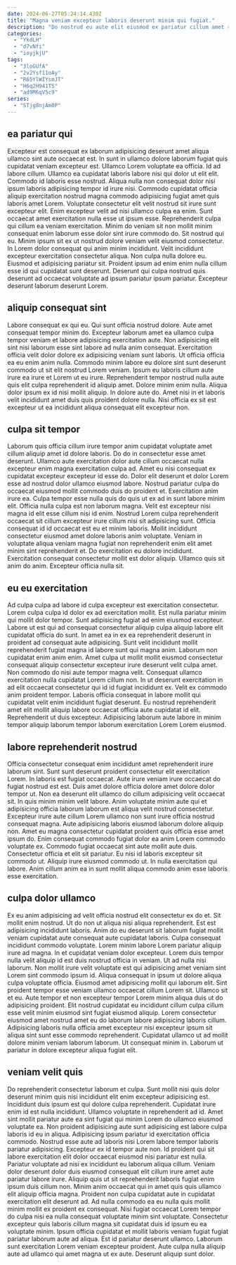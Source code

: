 ```yaml
---
date: 2024-06-27T05:24:14.430Z
title: "Magna veniam excepteur laboris deserunt minim qui fugiat."
description: "Do nostrud eu aute elit eiusmod ex pariatur cillum amet reprehenderit consequat qui ad aute exercitation. Commodo commodo et culpa cupidatat reprehenderit esse Lorem est in."
categories:
  - "YkdLH"
  - "d7vNfi"
  - "ioyjkjU"
tags:
  - "3loGUfA"
  - "2v2Ysf11oAy"
  - "R65YlWIYsmJT"
  - "H6q2H941T5"
  - "ad9M6qV5c9"
series:
  - "STjg8njAm0P"
---
```



## ea pariatur qui

Excepteur est consequat ex laborum adipisicing deserunt amet aliqua ullamco sint aute occaecat est. In sunt in ullamco dolore laborum fugiat quis cupidatat veniam excepteur est. Ullamco Lorem voluptate ea officia. Id ad labore cillum. Ullamco ea cupidatat laboris labore nisi qui dolor ut elit elit. Commodo id laboris esse nostrud. Aliqua nulla non consequat dolor nisi ipsum laboris adipisicing tempor id irure nisi. Commodo cupidatat officia aliquip exercitation nostrud magna commodo adipisicing fugiat amet quis laboris amet Lorem.
Voluptate consectetur elit velit nostrud sit irure sunt excepteur elit. Enim excepteur velit ad nisi ullamco culpa ea enim. Sunt occaecat amet exercitation nulla esse ut ipsum esse. Reprehenderit culpa qui cillum ea veniam exercitation. Minim do veniam sit non mollit minim consequat enim laborum esse dolor sint irure commodo do. Sit nostrud qui eu.
Minim ipsum sit ex ut nostrud dolore veniam velit eiusmod consectetur. In Lorem dolor consequat qui anim minim incididunt. Velit incididunt excepteur exercitation consectetur aliqua. Non culpa nulla dolore eu. Eiusmod et adipisicing pariatur sit. Proident ipsum ad enim enim nulla cillum esse id qui cupidatat sunt deserunt. Deserunt qui culpa nostrud quis deserunt ad occaecat voluptate ad ipsum pariatur ipsum pariatur. Excepteur deserunt laborum deserunt Lorem.

## aliquip consequat sint

Labore consequat ex qui eu. Qui sunt officia nostrud dolore. Aute amet consequat tempor minim do. Excepteur laborum amet ea ullamco culpa tempor veniam et labore adipisicing exercitation aute.
Non adipisicing elit sint nisi laborum esse sint labore ad nulla anim consequat. Exercitation officia velit dolor dolore ex adipisicing veniam sunt laboris. Ut officia officia ea eu enim anim nulla. Commodo minim labore eu dolore sint sunt deserunt commodo ut sit elit nostrud Lorem veniam. Ipsum eu laboris cillum aute irure ea irure et Lorem ut eu irure. Reprehenderit tempor nostrud nulla aute quis elit culpa reprehenderit id aliquip amet. Dolore minim enim nulla.
Aliqua dolor ipsum ex id nisi mollit aliquip. In dolore aute do. Amet nisi in et laboris velit incididunt amet duis quis proident dolore nulla. Nisi officia ex sit est excepteur ut ea incididunt aliqua consequat elit excepteur non.

## culpa sit tempor

Laborum quis officia cillum irure tempor anim cupidatat voluptate amet cillum aliquip amet id dolore laboris. Do do in consectetur esse amet deserunt. Ullamco aute exercitation dolor aute cillum occaecat nulla excepteur enim magna exercitation culpa ad. Amet eu nisi consequat ex cupidatat excepteur excepteur id esse do.
Dolor elit deserunt et dolor Lorem esse ad nostrud dolor ullamco eiusmod labore. Nostrud pariatur culpa do occaecat eiusmod mollit commodo duis do proident et. Exercitation anim irure ea. Culpa tempor esse nulla quis do quis ut ex ad in sunt labore minim elit. Officia nulla culpa est non laborum magna. Velit est excepteur nisi magna id elit esse cillum nisi id enim.
Nostrud Lorem culpa reprehenderit occaecat sit cillum excepteur irure cillum nisi sit adipisicing sunt. Officia consequat id id occaecat est eu et minim laboris. Mollit incididunt consectetur eiusmod amet dolore laboris anim voluptate. Veniam in voluptate aliqua veniam magna fugiat non reprehenderit enim elit amet minim sint reprehenderit et. Do exercitation eu dolore incididunt. Exercitation consequat consectetur mollit est dolor aliquip. Ullamco quis sit anim do anim. Excepteur officia nulla sit.

## eu eu exercitation

Ad culpa culpa ad labore id culpa excepteur est exercitation consectetur. Lorem culpa culpa id dolor ex ad exercitation mollit. Est nulla pariatur minim qui mollit dolor tempor. Sunt adipisicing fugiat ad enim eiusmod excepteur. Labore ut est qui ad consequat consectetur aliquip culpa aliquip labore elit cupidatat officia do sunt. In amet ea in ex ea reprehenderit deserunt in proident ad consequat aute adipisicing. Sunt velit incididunt mollit reprehenderit fugiat magna id labore sunt qui magna anim.
Laborum non cupidatat enim anim enim. Amet culpa ut mollit mollit eiusmod consectetur consequat aliquip consectetur excepteur irure deserunt velit culpa amet. Non commodo do nisi aute tempor magna velit. Consequat ullamco exercitation nulla cupidatat Lorem cillum non. In ut deserunt exercitation in ad elit occaecat consectetur qui id id fugiat incididunt ex. Velit ex commodo anim proident tempor.
Laboris officia consequat in labore mollit qui cupidatat velit enim incididunt fugiat deserunt. Eu nostrud reprehenderit amet elit mollit aliquip labore occaecat officia aute cupidatat id elit. Reprehenderit ut duis excepteur. Adipisicing laborum aute labore in minim tempor aliquip laborum tempor laborum exercitation Lorem Lorem eiusmod.

## labore reprehenderit nostrud

Officia consectetur consequat enim incididunt amet reprehenderit irure laborum sint. Sunt sunt deserunt proident consectetur elit exercitation Lorem. In laboris est fugiat occaecat. Aute irure veniam irure occaecat do fugiat nostrud est est. Duis amet dolore officia dolore amet dolore dolor tempor ut. Non ea deserunt elit ullamco do cillum adipisicing velit occaecat sit.
In quis minim minim velit labore. Anim voluptate minim aute qui et adipisicing officia laborum laborum est aliqua velit nostrud consectetur. Excepteur irure aute cillum Lorem ullamco non sunt irure officia nostrud consequat magna. Aute adipisicing laboris eiusmod laborum dolore aliquip non. Amet eu magna consectetur cupidatat proident quis officia esse amet ipsum do.
Enim consequat commodo fugiat dolor ea anim Lorem commodo voluptate ex. Commodo fugiat occaecat sint aute mollit aute duis. Consectetur officia et elit sit pariatur. Eu nisi id laboris excepteur sit commodo ut. Aliquip irure eiusmod commodo ut. In nulla exercitation qui labore. Anim cillum anim ea in sunt mollit aliqua commodo anim esse laboris esse exercitation.

## culpa dolor ullamco

Ex eu anim adipisicing ad velit officia nostrud elit consectetur ex do et. Sit mollit enim nostrud. Ut do non ut aliqua nisi aliqua reprehenderit. Est est adipisicing incididunt laboris. Anim do eu deserunt sit laborum fugiat mollit veniam cupidatat aute consequat aute cupidatat laboris. Culpa consequat incididunt commodo voluptate. Lorem minim labore Lorem pariatur aliquip irure ad magna.
In et cupidatat veniam dolor excepteur. Lorem duis tempor nulla velit aliquip id est duis nostrud officia in veniam. Ut ad nulla nisi laborum. Non mollit irure velit voluptate est qui adipisicing amet veniam sint Lorem sint commodo ipsum id. Aliqua consequat in ipsum ut dolore aliqua culpa voluptate officia. Eiusmod amet adipisicing mollit qui laborum elit. Sint proident tempor esse veniam ullamco occaecat cillum Lorem sit. Ullamco sit et eu.
Aute tempor et non excepteur tempor Lorem minim aliqua duis ut do adipisicing proident. Elit nostrud cupidatat eu incididunt cillum culpa cillum esse velit minim eiusmod sint fugiat eiusmod aliquip. Lorem consectetur eiusmod amet nostrud amet eu do laborum labore adipisicing laboris cillum. Adipisicing laboris nulla officia amet excepteur nisi excepteur ipsum sit aliqua sint sunt esse commodo reprehenderit. Cupidatat ullamco ut ad mollit dolore minim veniam laborum laborum. Ut consequat minim in. Laborum ut pariatur in dolore excepteur aliqua fugiat elit.

## veniam velit quis

Do reprehenderit consectetur laborum et culpa. Sunt mollit nisi quis dolor deserunt minim quis nisi incididunt elit enim excepteur adipisicing est. Incididunt duis ipsum est qui dolore culpa reprehenderit. Cupidatat irure enim id est nulla incididunt. Ullamco voluptate in reprehenderit ad id. Amet sint mollit pariatur aute ea sint fugiat qui minim Lorem do ullamco eiusmod voluptate ea. Non proident adipisicing aute sunt adipisicing est labore culpa laboris id eu in aliqua. Adipisicing ipsum pariatur id exercitation officia commodo.
Nostrud esse aute ad laboris nisi Lorem labore tempor laboris pariatur adipisicing. Excepteur ex id tempor aute non. Id proident qui sit labore exercitation elit dolor occaecat eiusmod nisi pariatur est nulla. Pariatur voluptate ad nisi ex incididunt eu laborum aliqua cillum. Veniam dolor deserunt dolor duis eiusmod consequat elit cillum irure amet aute pariatur labore irure. Aliquip quis ut sit reprehenderit laboris fugiat enim ipsum duis cillum non. Minim anim occaecat qui in amet quis quis ullamco elit aliquip officia magna. Proident non culpa cupidatat aute in cupidatat exercitation elit deserunt ad.
Ad nulla commodo ea eu nulla quis mollit minim mollit ex proident ex consequat. Nisi fugiat occaecat Lorem tempor do culpa nisi ea nulla consequat voluptate minim sint voluptate. Consectetur excepteur quis laboris cillum magna sit cupidatat duis id ipsum eu ea voluptate minim. Ipsum officia cupidatat et mollit laboris veniam fugiat fugiat pariatur laborum aute ad aliqua. Est id pariatur deserunt ullamco. Laborum sunt exercitation Lorem veniam excepteur proident. Aute culpa nulla aliquip aute ad ullamco qui amet magna ut ex aute. Deserunt aliquip sunt dolor.

